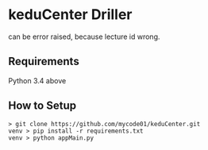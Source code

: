 keduCenter Driller
=========
can be error raised, because lecture id wrong.

Requirements
-----
Python 3.4 above

How to Setup
------------
```
> git clone https://github.com/mycode01/keduCenter.git
venv > pip install -r requirements.txt
venv > python appMain.py
```
